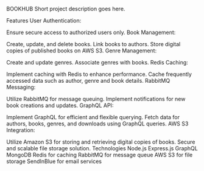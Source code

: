 BOOKHUB
Short project description goes here.

Features
User Authentication:

Ensure secure access to authorized users only.
Book Management:

Create, update, and delete books.
Link books to authors.
Store digital copies of published books on AWS S3.
Genre Management:

Create and update genres.
Associate genres with books.
Redis Caching:

Implement caching with Redis to enhance performance.
Cache frequently accessed data such as author, genre and book details.
RabbitMQ Messaging:

Utilize RabbitMQ for message queuing.
Implement notifications for new book creations and updates.
GraphQL API:

Implement GraphQL for efficient and flexible querying.
Fetch data for authors, books, genres, and downloads using GraphQL queries.
AWS S3 Integration:

Utilize Amazon S3 for storing and retrieving digital copies of books.
Secure and scalable file storage solution.
Technologies
Node.js
Express.js
GraphQL
MongoDB
Redis for caching
RabbitMQ for message queue
AWS S3 for file storage
SendInBlue for email services
